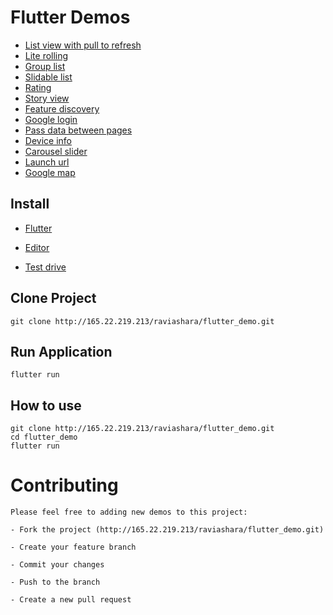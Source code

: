 # Flutter Demos

- [List view with pull to refresh]()
- [Lite rolling]()
- [Group list]()
- [Slidable list]()
- [Rating]()
- [Story view]()
- [Feature discovery]()
- [Google login]()
- [Pass data between pages]()
- [Device info]()
- [Carousel slider]()
- [Launch url]()
- [Google map]()

## Install

- [Flutter](https://flutter.dev/docs/get-started/install/windows)

- [Editor](https://flutter.dev/docs/get-started/editor)

- [Test drive](https://flutter.dev/docs/get-started/test-drive?tab=androidstudio)

## Clone Project

```
git clone http://165.22.219.213/raviashara/flutter_demo.git
```

## Run Application

```
flutter run
```

## How to use

```
git clone http://165.22.219.213/raviashara/flutter_demo.git
cd flutter_demo
flutter run
```

# Contributing

```
Please feel free to adding new demos to this project:

- Fork the project (http://165.22.219.213/raviashara/flutter_demo.git)

- Create your feature branch

- Commit your changes

- Push to the branch

- Create a new pull request
```